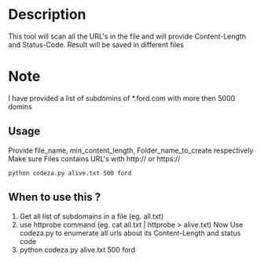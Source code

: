 # Description
This tool will scan all the URL's in the file and will provide Content-Length and Status-Code. Result will be saved in different files

# Note
I have provided a list of subdomins of \*.ford.com with more then 5000 domins

## Usage
Provide file_name, min_content_length, Folder_name_to_create respectively
Make sure Files contains URL's with http:// or https://

```
python codeza.py alive.txt 500 ford
```
## When to use this ?
1. Get all list of subdomains in a file (eg. all.txt)
2. use httprobe command (eg. cat all.txt | httprobe > alive.txt)
   Now Use codeza.py to enumerate all urls about its Content-Length and status code 
3. python codeza.py alive.txt 500 ford
